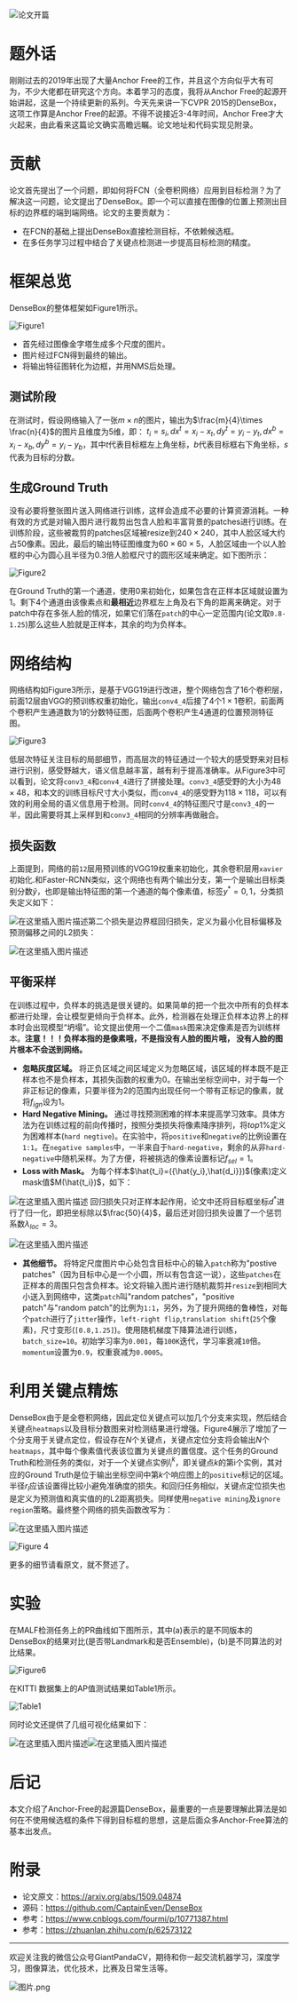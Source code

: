 ![论文开篇](https://img-blog.csdnimg.cn/20200106195033724.png?x-oss-process=image/watermark,type_ZmFuZ3poZW5naGVpdGk,shadow_10,text_aHR0cHM6Ly9ibG9nLmNzZG4ubmV0L2p1c3Rfc29ydA==,size_16,color_FFFFFF,t_70)
# 题外话
刚刚过去的2019年出现了大量Anchor Free的工作，并且这个方向似乎大有可为，不少大佬都在研究这个方向。本着学习的态度，我将从Anchor Free的起源开始讲起，这是一个持续更新的系列。今天先来讲一下CVPR 2015的DenseBox，这项工作算是Anchor Free的起源。不得不说接近3-4年时间，Anchor Free才大火起来，由此看来这篇论文确实高瞻远瞩。论文地址和代码实现见附录。

# 贡献
论文首先提出了一个问题，即如何将FCN（全卷积网络）应用到目标检测？为了解决这一问题，论文提出了DenseBox。即一个可以直接在图像的位置上预测出目标的边界框的端到端网络。论文的主要贡献为：
- 在FCN的基础上提出DenseBox直接检测目标，不依赖候选框。
- 在多任务学习过程中结合了关键点检测进一步提高目标检测的精度。

# 框架总览
DenseBox的整体框架如Figure1所示。

![Figure1](https://img-blog.csdnimg.cn/20200106195644746.png?x-oss-process=image/watermark,type_ZmFuZ3poZW5naGVpdGk,shadow_10,text_aHR0cHM6Ly9ibG9nLmNzZG4ubmV0L2p1c3Rfc29ydA==,size_16,color_FFFFFF,t_70)
- 首先经过图像金字塔生成多个尺度的图片。
- 图片经过FCN得到最终的输出。
- 将输出特征图转化为边框，并用NMS后处理。

## 测试阶段
在测试时，假设网络输入了一张$m\times n$的图片，输出为$\frac{m}{4}\times \frac{n}{4}$的图片且维度为$5$维，即：
$t_i={s_i,dx^t=x_i-x_t,dy^t=y_i-y_t,dx^b=x_i-x_b,dy^b=y_i-y_b}$，其中$t$代表目标框左上角坐标，$b$代表目标框右下角坐标，$s$代表为目标的分数。

## 生成Ground Truth

没有必要将整张图片送入网络进行训练，这样会造成不必要的计算资源消耗。一种有效的方式是对输入图片进行裁剪出包含人脸和丰富背景的patches进行训练。在训练阶段，这些被裁剪的patches区域被resize到$240\times 240$，其中人脸区域大约占50像素。因此，最后的输出特征图维度为$60\times 60\times 5$，人脸区域由一个以人脸框的中心为圆心且半径为$0.3$倍人脸框尺寸的圆形区域来确定。如下图所示：

![Figure2](https://img-blog.csdnimg.cn/20200106203312423.png?x-oss-process=image/watermark,type_ZmFuZ3poZW5naGVpdGk,shadow_10,text_aHR0cHM6Ly9ibG9nLmNzZG4ubmV0L2p1c3Rfc29ydA==,size_16,color_FFFFFF,t_70)

在Ground Truth的第一个通道，使用0来初始化，如果包含在正样本区域就设置为1。剩下4个通道由该像素点和**最相近**边界框左上角及右下角的距离来确定。对于patch中存在多张人脸的情况，如果它们落在`patch`的中心一定范围内(论文取`0.8-1.25`)那么这些人脸就是正样本，其余的均为负样本。

# 网络结构
网络结构如Figure3所示，是基于VGG19进行改进，整个网络包含了16个卷积层，前面12层由VGG的预训练权重初始化，输出`conv4_4`后接了4个$1\times 1$卷积，前面两个卷积产生通道数为$1$的分数特征图，后面两个卷积产生$4$通道的位置预测特征图。

![Figure3](https://img-blog.csdnimg.cn/20200106204627379.png?x-oss-process=image/watermark,type_ZmFuZ3poZW5naGVpdGk,shadow_10,text_aHR0cHM6Ly9ibG9nLmNzZG4ubmV0L2p1c3Rfc29ydA==,size_16,color_FFFFFF,t_70)

低层次特征关注目标的局部细节，而高层次的特征通过一个较大的感受野来对目标进行识别，感受野越大，语义信息越丰富，越有利于提高准确率。从Figure3中可以看到，论文将`conv3_4`和`conv4_4`进行了拼接处理。`conv3_4`感受野的大小为$48\times 48$，和本文的训练目标尺寸大小类似，而`conv4_4`的感受野为$118\times 118$，可以有效的利用全局的语义信息用于检测。同时`conv4_4`的特征图尺寸是`conv3_4`的一半，因此需要将其上采样到和`conv3_4`相同的分辨率再做融合。

## 损失函数
上面提到，网络的前`12`层用预训练的VGG19权重来初始化，其余卷积层用`xavier`初始化.和Faster-RCNN类似，这个网络也有两个输出分支，第一个是输出目标类别分数$\hat{y}$，也即是输出特征图的第一个通道的每个像素值，标签$y^{*}={0,1}$，分类损失定义如下：

![在这里插入图片描述](https://img-blog.csdnimg.cn/20200106205847945.png)第二个损失是边界框回归损失，定义为最小化目标偏移及预测偏移之间的L2损失：

![在这里插入图片描述](https://img-blog.csdnimg.cn/20200106205927985.png)

## 平衡采样
在训练过程中，负样本的挑选是很关键的。如果简单的把一个批次中所有的负样本都进行处理，会让模型更倾向于负样本。此外，检测器在处理正负样本边界上的样本时会出现模型“坍塌”。论文提出使用一个二值`mask`图来决定像素是否为训练样本。**注意！！！负样本指的是像素哦，不是指没有人脸的图片哦， 没有人脸的图片根本不会送到网络。**

- **忽略灰度区域。** 将正负区域之间区域定义为忽略区域，该区域的样本既不是正样本也不是负样本，其损失函数的权重为0。在输出坐标空间中，对于每一个非正标记的像素，只要半径为$2$的范围内出现任何一个带有正标记的像素，就将$f_{ign}$设为$1$。
- **Hard Negative Mining。** 通过寻找预测困难的样本来提高学习效率。具体方法为在训练过程的前向传播时，按照分类损失将像素降序排列，将$top1$%定义为困难样本(`hard negtive`)。在实验中，将`positive`和`negative`的比例设置在`1:1`。在`negative samples`中，一半来自于`hard-negative`，剩余的从非`hard-negative`中随机采样。为了方便，将被挑选的像素设置标记$f_{sel}=1$。
- **Loss with Mask。** 为每个样本$\hat{t_i}=({\hat{y_i},\hat{d_i}})$(像素)定义mask值$M(\hat{t_i})$，如下：

![在这里插入图片描述](https://img-blog.csdnimg.cn/2020010621285347.png)
回归损失只对正样本起作用，论文中还将目标框坐标$d^{*}$进行了归一化，即把坐标除以$\frac{50}{4}$，最后还对回归损失设置了一个惩罚系数$\lambda_{loc}=3$。

![在这里插入图片描述](https://img-blog.csdnimg.cn/20200106213237701.png)

- **其他细节。**  将特定尺度图片中心处包含目标中心的输入`patch`称为"postive patches"（因为目标中心是一个小圆，所以有包含这一说），这些`patches`在正样本的周围只包含负样本。论文将输入图片进行随机裁剪并`resize`到相同大小送入到网络中，这类`patch`叫"random patches"，"positive patch"与"random patch"的比例为`1:1`，另外，为了提升网络的鲁棒性，对每个`patch`进行了`jitter`操作，`left-right flip`,`translation shift`(`25`个像素)，尺寸变形(`[0.8,1.25]`)。使用随机梯度下降算法进行训练，`batch_size=10`。初始学习率为`0.001`，每`100K`迭代，学习率衰减`10`倍。`momentum`设置为`0.9`，权重衰减为`0.0005`。

# 利用关键点精炼
DenseBox由于是全卷积网络，因此定位关键点可以加几个分支来实现，然后结合关键点`heatmaps`以及目标分数图来对检测结果进行增强。Figure4展示了增加了一个分支用于关键点定位，假设存在$N$个关键点，关键点定位分支将会输出$N$个`heatmaps`，其中每个像素值代表该位置为关键点的置信度。这个任务的Ground Truth和检测任务的类似，对于一个关键点实例$l_i^k$，即关键点$k$的第i个实例，其对应的Ground Truth是位于输出坐标空间中第$k$个响应图上的`positive`标记的区域。半径$r_l$应该设置得比较小避免准确度的损失。和回归任务相似，关键点定位损失也是定义为预测值和真实值的的L2距离损失。同样使用`negative mining`及`ignore region`策略。最终整个网络的损失函数改写为：

![在这里插入图片描述](https://img-blog.csdnimg.cn/20200106220809405.png)

![Figure 4](https://img-blog.csdnimg.cn/20200106220434604.png?x-oss-process=image/watermark,type_ZmFuZ3poZW5naGVpdGk,shadow_10,text_aHR0cHM6Ly9ibG9nLmNzZG4ubmV0L2p1c3Rfc29ydA==,size_16,color_FFFFFF,t_70)

更多的细节请看原文，就不赘述了。

# 实验

在MALF检测任务上的PR曲线如下图所示，其中(a)表示的是不同版本的DenseBox的结果对比(是否带Landmark和是否Ensemble)，(b)是不同算法的对比结果。

![Figure6](https://img-blog.csdnimg.cn/20200106220841773.png?x-oss-process=image/watermark,type_ZmFuZ3poZW5naGVpdGk,shadow_10,text_aHR0cHM6Ly9ibG9nLmNzZG4ubmV0L2p1c3Rfc29ydA==,size_16,color_FFFFFF,t_70)

在KITTI 数据集上的AP值测试结果如Table1所示。

![Table1](https://img-blog.csdnimg.cn/20200106221452253.png?x-oss-process=image/watermark,type_ZmFuZ3poZW5naGVpdGk,shadow_10,text_aHR0cHM6Ly9ibG9nLmNzZG4ubmV0L2p1c3Rfc29ydA==,size_16,color_FFFFFF,t_70)

同时论文还提供了几组可视化结果如下：

![在这里插入图片描述](https://img-blog.csdnimg.cn/20200106222007358.png?x-oss-process=image/watermark,type_ZmFuZ3poZW5naGVpdGk,shadow_10,text_aHR0cHM6Ly9ibG9nLmNzZG4ubmV0L2p1c3Rfc29ydA==,size_16,color_FFFFFF,t_70)![在这里插入图片描述](https://img-blog.csdnimg.cn/20200106222032710.png?x-oss-process=image/watermark,type_ZmFuZ3poZW5naGVpdGk,shadow_10,text_aHR0cHM6Ly9ibG9nLmNzZG4ubmV0L2p1c3Rfc29ydA==,size_16,color_FFFFFF,t_70)

# 后记
本文介绍了Anchor-Free的起源篇DenseBox，最重要的一点是要理解此算法是如何在不使用候选框的条件下得到目标框的思想，这是后面众多Anchor-Free算法的基本出发点。

# 附录
- 论文原文：https://arxiv.org/abs/1509.04874
- 源码：https://github.com/CaptainEven/DenseBox
- 参考：https://www.cnblogs.com/fourmi/p/10771387.html
- 参考：https://zhuanlan.zhihu.com/p/62573122

---------------------------------------------------------------------------

欢迎关注我的微信公众号GiantPandaCV，期待和你一起交流机器学习，深度学习，图像算法，优化技术，比赛及日常生活等。

![图片.png](https://imgconvert.csdnimg.cn/aHR0cHM6Ly91cGxvYWQtaW1hZ2VzLmppYW5zaHUuaW8vdXBsb2FkX2ltYWdlcy8xOTIzNzExNS1hZDY2ZjRmMjQ5MzRhZmQx?x-oss-process=image/format,png)